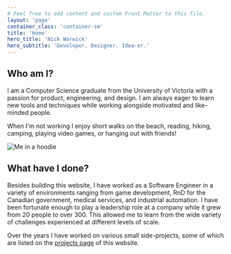 ```yaml
---
# Feel free to add content and custom Front Matter to this file.
layout: 'page'
container_class: 'container-sm'
title: 'Home'
hero_title: 'Nick Warwick'
hero_subtitle: 'Developer. Designer. Idea-er.'
---
```

<section class='home-about'>
  <h2>Who am I?</h2>
  <p>I am a Computer Science graduate from the University of Victoria with a passion for product, engineering, and design. I am always eager to learn new tools and techniques while working alongside motivated and like-minded people.</p>
  <p>When I'm not working I enjoy short walks on the beach, reading, hiking, camping, playing video games, or hanging out
    with friends!</p>
</section>
<div class="home-headshot">
  <img class='home-headshot-image'
    src='https://res.cloudinary.com/dbiyjyi0a/image/upload/v1680526997/portfolio/headshot.webp' alt='Me in a hoodie' />
</div>
<section class='home-experience'>
  <h2>What have I done?</h2>
  <p>Besides building this website, I have worked as a Software Engineer in a variety of environments ranging from
    game development, RnD for the Canadian government, medical services, and industrial automation. I have been
    fortunate enough to play a leadership role at a company while it grew from 20 people to over 300. This allowed me
    to learn from the wide variety of challenges experienced at different levels of scale.</p>
  <p>Over the years I have worked on various small side-projects, some of which are listed on the <a href="<%= relative_url '/projects' %>">projects page</a> of this website.</p>
</section>
